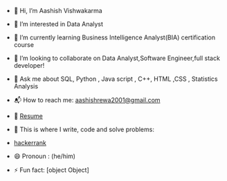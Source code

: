 - 👋 Hi, I’m Aashish Vishwakarma
- 👀 I’m interested in Data Analyst
- 🌱 I’m currently learning Business Intelligence Analyst(BIA) certification course
- 💞️ I’m looking to collaborate on Data Analyst,Software Engineer,full stack developer!
- 💬 Ask me about SQL, Python , Java script , C++, HTML ,CSS , Statistics Analysis
- 📬 How to reach me: <aashishrewa2001@gmail.com>
- 📝 [Resume](https://drive.google.com/file/d/1OsVEhVqVcI3p7IsvRH30_euRWR4jxCmd/view?usp=sharing)
- 💪 This is where I write, code and solve problems:
- [hackerrank](https://www.hackerrank.com/aashishrewa2001?hr_r=1)

- 😄 Pronoun : (he/him)
- ⚡ Fun fact: [object Object]

<!---
aashishrewa2001/aashishrewa2001 is a ✨ special ✨ repository because its `README.md` (this file) appears on your GitHub profile.
You can click the Preview link to take a look at your changes.
--->

